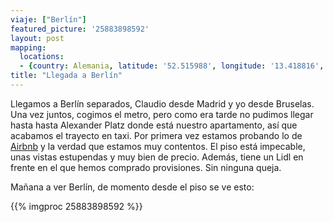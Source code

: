 ```yaml
---
viaje: ["Berlín"]
featured_picture: '25883898592'
layout: post
mapping:
  locations:
  - {country: Alemania, latitude: '52.515988', longitude: '13.418816', place: "Berlín", time: '2012-02-18 20:09:13'}
title: "Llegada a Berlín"
---
```

Llegamos a Berlín separados, Claudio desde Madrid y yo desde Bruselas. Una vez juntos, cogimos el metro, pero como era tarde no pudimos llegar hasta hasta Alexander Platz donde está nuestro apartamento, así que acabamos el trayecto en taxi. Por primera vez estamos probando lo de <a href="https://www.airbnb.com">Airbnb</a> y la verdad que estamos muy contentos. El piso está impecable, unas vistas estupendas y muy bien de precio. Además, tiene un Lidl en frente en el que hemos comprado provisiones. Sin ninguna queja.

Mañana a ver Berlín, de momento desde el piso se ve esto:

{{% imgproc 25883898592 %}}